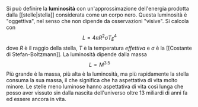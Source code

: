 Si può definire la **luminosità** con un'approssimazione dell'energia prodotta dalla [[stelle|stella]] considerata come un corpo nero. Questa luminosità è "oggettiva", nel senso che non dipende da osservazioni "visive". Si calcola con
$$L=4\pi R^{2}\sigma T^{4}_{E}$$
dove $R$ è il raggio della stella, $T$ è la temperatura *effettiva* e $\sigma$ è la [[Costante di Stefan-Boltzmann]]. La luminosità dipende dalla massa
$$L\propto M^{3.5}$$
Più grande è la massa, più alta è la luminosità, ma più rapidamente la stella consuma la sua massa, il che significa che ha aspettativa di vita molto minore. Le stelle meno luminose hanno aspettativa di vita così lunga che posso aver vissuto sin dalla nascita dell'universo oltre 13 miliardi di anni fa ed essere ancora in vita.